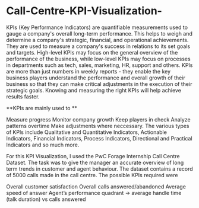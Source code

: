 # Call-Centre-KPI-Visualization-

KPIs (Key Performance Indicators) are quantifiable measurements used to gauge a company's overall long-term performance. This helps to weigh and determine a company's strategic, financial, and operational achievements. They are used to measure a company's success in relations to its set goals and targets. High-level KPIs may focus on the general overview of the performance of the business, while low-level KPIs may focus on processes in departments such as tech, sales, marketing, HR, support and others. KPIs are more than just numbers in weekly reports - they enable the key business players understand the performance and overall growth of their business so that they can make critical adjustments in the execution of their strategic goals. Knowing and measuring the right KPIs will help achieve results faster.

**KPIs are mainly used to **

Measure progress
Monitor company growth
Keep players in check
Analyze patterns overtime
Make adjustments where neccessary.
The various types of KPIs include Qualitative and Quantitative Indicators, Actionable Indicators, Financial Indicators, Process Indicators, Directional and Practical Indicators and so much more.

For this KPI Visualization, I used the PwC Forage Internship Call Centre Dataset. The task was to give the manager an accurate overview of long term trends in customer and agent behaviour. The dataset contains a record of 5000 calls made in the call centre. The possible KPIs required were

Overall customer satisfaction
Overall calls answered/abandoned
Average speed of answer
Agent’s performance quadrant -> average handle time (talk duration) vs calls answered
